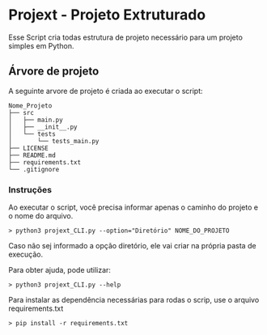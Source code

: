 # Projext - Projeto Extruturado

Esse Script cria todas estrutura de projeto necessário para um projeto simples
em Python.

## Árvore de projeto

A seguinte arvore de projeto é criada ao executar o script:
```
Nome_Projeto
├── src
│   ├── main.py
│   ├── __init__.py
│   └── tests
│       └── tests_main.py
├── LICENSE
├── README.md
├── requirements.txt
└── .gitignore
```

### Instruções

Ao executar o script, você precisa informar apenas o caminho do projeto e o nome do arquivo.

```
> python3 projext_CLI.py --option="Diretório" NOME_DO_PROJETO
```

Caso não sej informado a opção diretório, ele vai criar na própria pasta de execução.

Para obter ajuda, pode utilizar:

```
> python3 projext_CLI.py --help
```

Para instalar as dependência necessárias para rodas o scrip, use o arquivo requirements.txt
```
> pip install -r requirements.txt
```



